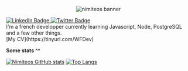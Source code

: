 <p align="center">
<img src="https://user-images.githubusercontent.com/53617379/216372360-13f3706e-af89-43de-8d21-16798df99cce.png" alt="nimiteos banner">
</p>
<div id="badges"> 
  <a href="https://www.linkedin.com/in/wesley-foussard/" align="left">
    <img src="https://img.shields.io/badge/LinkedIn-blue?style=for-the-badge&logo=linkedin&logoColor=white" alt="LinkedIn Badge"/>
  </a>
<a href="https://twitter.com/nimiteos" align="right">
    <img src="https://img.shields.io/badge/Twitter-9cf?style=for-the-badge&logo=twitter&logoColor=white" alt="Twitter Badge"/>
  </a>
</div>

<div id="about">
  I'm a french developper currently learning Javascript, Node, PostgreSQL and a few other things.
  

  
</div>
[My CV](https://tinyurl.com/WFDev)
<!-- <div id="myprojets">
<!--  <p>
  Working on 
  a library  app using JS Pug
 </p> -->




**Some stats ^^**

[![Nimiteos GitHub stats](https://github-readme-stats.vercel.app/api?username=wesley-foussard&count_private=true&show_icons=true&theme=gruvbox)](https://github.com/wesley-foussard/github-readme-stats)
[![Top Langs](https://github-readme-stats.vercel.app/api/top-langs/?username=wesley-foussard&layout=compact&theme=gruvbox)](https://github.com/wesley-foussard/github-readme-stats)
